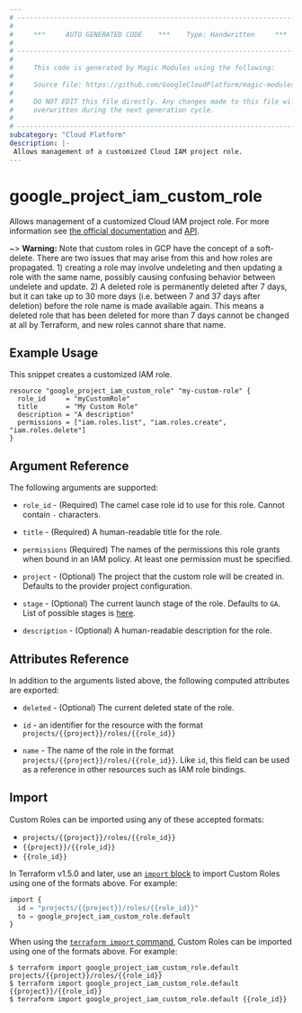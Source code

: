 ```yaml
---
# ----------------------------------------------------------------------------
#
#     ***     AUTO GENERATED CODE    ***    Type: Handwritten     ***
#
# ----------------------------------------------------------------------------
#
#     This code is generated by Magic Modules using the following:
#
#     Source file: https://github.com/GoogleCloudPlatform/magic-modules/tree/main/mmv1/third_party/terraform/website/docs/r/google_project_iam_custom_role.html.markdown
#
#     DO NOT EDIT this file directly. Any changes made to this file will be
#     overwritten during the next generation cycle.
#
# ----------------------------------------------------------------------------
subcategory: "Cloud Platform"
description: |-
 Allows management of a customized Cloud IAM project role.
---
```


# google_project_iam_custom_role

Allows management of a customized Cloud IAM project role. For more information see
[the official documentation](https://cloud.google.com/iam/docs/understanding-custom-roles)
and
[API](https://cloud.google.com/iam/reference/rest/v1/projects.roles).

~> **Warning:** Note that custom roles in GCP have the concept of a soft-delete. There are two issues that may arise
 from this and how roles are propagated. 1) creating a role may involve undeleting and then updating a role with the
 same name, possibly causing confusing behavior between undelete and update. 2) A deleted role is permanently deleted
 after 7 days, but it can take up to 30 more days (i.e. between 7 and 37 days after deletion) before the role name is
 made available again. This means a deleted role that has been deleted for more than 7 days cannot be changed at all
 by Terraform, and new roles cannot share that name.

## Example Usage

This snippet creates a customized IAM role.

```hcl
resource "google_project_iam_custom_role" "my-custom-role" {
  role_id     = "myCustomRole"
  title       = "My Custom Role"
  description = "A description"
  permissions = ["iam.roles.list", "iam.roles.create", "iam.roles.delete"]
}
```

## Argument Reference

The following arguments are supported:

* `role_id` - (Required) The camel case role id to use for this role. Cannot contain `-` characters.

* `title` - (Required) A human-readable title for the role.

* `permissions` (Required) The names of the permissions this role grants when bound in an IAM policy. At least one permission must be specified.

* `project` - (Optional) The project that the custom role will be created in.
    Defaults to the provider project configuration.

* `stage` - (Optional) The current launch stage of the role.
    Defaults to `GA`.
    List of possible stages is [here](https://cloud.google.com/iam/reference/rest/v1/organizations.roles#Role.RoleLaunchStage).

* `description` - (Optional) A human-readable description for the role.

## Attributes Reference

 In addition to the arguments listed above, the following computed attributes are
exported:

 * `deleted` - (Optional) The current deleted state of the role.

 * `id` - an identifier for the resource with the format `projects/{{project}}/roles/{{role_id}}`

 * `name` - The name of the role in the format `projects/{{project}}/roles/{{role_id}}`. Like `id`, this field can be used as a reference in other resources such as IAM role bindings.

## Import

Custom Roles can be imported using any of these accepted formats:

* `projects/{{project}}/roles/{{role_id}}`
* `{{project}}/{{role_id}}`
* `{{role_id}}`

In Terraform v1.5.0 and later, use an [`import` block](https://developer.hashicorp.com/terraform/language/import) to import Custom Roles using one of the formats above. For example:

```tf
import {
  id = "projects/{{project}}/roles/{{role_id}}"
  to = google_project_iam_custom_role.default
}
```

When using the [`terraform import` command](https://developer.hashicorp.com/terraform/cli/commands/import), Custom Roles can be imported using one of the formats above. For example:

```
$ terraform import google_project_iam_custom_role.default projects/{{project}}/roles/{{role_id}}
$ terraform import google_project_iam_custom_role.default {{project}}/{{role_id}}
$ terraform import google_project_iam_custom_role.default {{role_id}}
```
